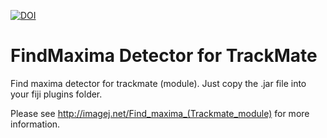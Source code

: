 [![DOI](https://zenodo.org/badge/18649/thorstenwagner/ij-trackmate-findmaxima.svg)](https://zenodo.org/badge/latestdoi/18649/thorstenwagner/ij-trackmate-findmaxima)
# FindMaxima Detector for TrackMate
Find maxima detector for trackmate (module). Just copy the .jar file into your fiji plugins folder.

Please see http://imagej.net/Find_maxima_(Trackmate_module) for more information.
